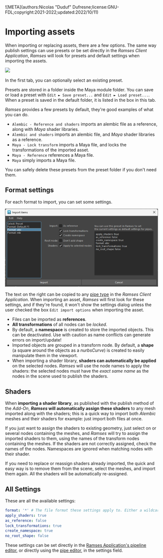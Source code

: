 ![META](authors:Nicolas "Duduf" Dufresne;license:GNU-FDL;copyright:2021-2022;updated:2022/10/11)

# Importing assets

When importing or replacing assets, there are a few options. The same way publish settings can use presets or be set directly in the *Ramses Client Application*, *Ramses* will look for presets and default settings when importing the assets.

![](../../img/maya/importsettings_preset.png)

In the first tab, you can optionally select an existing preset.

Presets are stored in a folder inside the Maya module folder. You can save or load a preset with `Edit ► Save preset...` and `Edit ► Load preset...`. When a preset is saved in the default folder, it is listed in the box in this tab.

*Ramses* provides a few presets by default, they're good examples of what you can do.

- `Alembic - Reference and shaders` imports an alembic file as a reference, along with *Maya* shader libraries.
- `Alembic and shaders` imports an alembic file, and *Maya* shader libraries as a reference.
- `Maya - Lock transform` imports a Maya file, and locks the transformations of the imported asset.
- `Maya - Reference` references a Maya file.
- `Maya` simply imports a Maya file.

You can safely delete these presets from the preset folder if you don't need them.

## Format settings

For each format to import, you can set some settings.

![](../../img/maya/importsettings_format.png)

The text on the right can be copied to any [pipe type](../../components/client/pipetypes.md) in the *Ramses Client Application*. When importing an asset, *Ramses* will first look for these settings, and if they're found, it won't show the settings dialog unless the user checked the box `Edit import options` when importing the asset.

- Files can be imported as **references**.
- **All transformations** of all nodes can be *locked*.
- By default, a **namespace** is created to store the imported objects. This can be deactivated. Use with caution as name conflicts can generate errors on import/update!
- Imported objects are grouped in a transform node. By default, a **shape** (a square around the objects as a *nurbsCurve*) is created to easily manipulate them in the viewport.
- When importing a shader library, **shaders can automatically be applied** on the selected nodes.
  *Ramses* will use the node names to apply the shaders: the selected nodes must have the *exact same name* as the nodes in the scene used to publish the shaders.

## Shaders

When **importing a shader library**, as published with the publish method of the *Add-On*, ***Ramses* will automatically assign these shaders** to any mesh imported along with the shaders; this is a quick way to import both *Alembic* meshes and their shaders for example: just import both files at once.

If you just want to assign the shaders to existing geometry, just select on or several nodes containing the meshes, and *Ramses* will try to assign the imported shaders to them, using the names of the transform nodes containing the meshes. If the shaders are not correctly assigned, check the names of the nodes. Namespaces are ignored when matching nodes with their shader.

If you need to replace or reassign shaders already imported, the quick and easy way is to remove them from the scene, select the meshes, and import them again. All the shaders will be automatically re-assigned.

## All Settings

These are all the available settings:

```yaml
format: '*' # The file format these settings apply to. Either a wildcard '*' or the file extension (without the leading ".")
apply_shaders: true
as_reference: false
lock_transformations: true
create_namespace: true
no_root_shape: false
```

These settings can be set directly in the [Ramses Application's pipeline editor](../client/pipeline.md), or directly using the [pipe editor](../client/pipetypes.md), in the settings field.